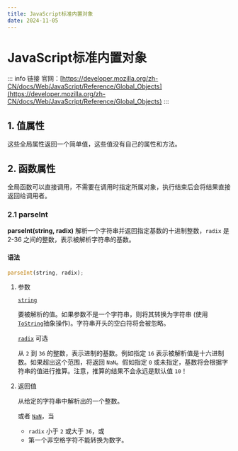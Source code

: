 ```yaml
---
title: JavaScript标准内置对象
date: 2024-11-05
---
```


# JavaScript标准内置对象

::: info 链接
官网：[https://developer.mozilla.org/zh-CN/docs/Web/JavaScript/Reference/Global_Objects](https://developer.mozilla.org/zh-CN/docs/Web/JavaScript/Reference/Global_Objects)
:::



## 1. 值属性

这些全局属性返回一个简单值，这些值没有自己的属性和方法。



## 2. 函数属性

全局函数可以直接调用，不需要在调用时指定所属对象，执行结束后会将结果直接返回给调用者。

### 2.1 parseInt

**parseInt(string, radix)** 解析一个字符串并返回指定基数的十进制整数，`radix` 是 2-36 之间的整数，表示被解析字符串的基数。

#### 语法

```javascript
parseInt(string, radix);
```

1. 参数

   [`string`](https://developer.mozilla.org/zh-CN/docs/Web/JavaScript/Reference/Global_Objects/parseInt#string)

   要被解析的值。如果参数不是一个字符串，则将其转换为字符串 (使用 [`ToString`](https://www.ecma-international.org/ecma-262/6.0/#sec-tostring)抽象操作)。字符串开头的空白符将会被忽略。

   [`radix`](https://developer.mozilla.org/zh-CN/docs/Web/JavaScript/Reference/Global_Objects/parseInt#radix) 可选

   从 `2` 到 `36` 的整数，表示进制的基数。例如指定 `16` 表示被解析值是十六进制数。如果超出这个范围，将返回 `NaN`。假如指定 `0` 或未指定，基数将会根据字符串的值进行推算。注意，推算的结果不会永远是默认值 `10`！

2. 返回值

   从给定的字符串中解析出的一个整数。

   或者 [`NaN`](https://developer.mozilla.org/zh-CN/docs/Web/JavaScript/Reference/Global_Objects/NaN)，当

   - `radix` 小于 `2` 或大于 `36`，或
   - 第一个非空格字符不能转换为数字。



